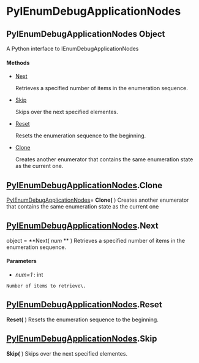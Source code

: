# PyIEnumDebugApplicationNodes

## PyIEnumDebugApplicationNodes Object

A Python interface to IEnumDebugApplicationNodes

#### Methods


  - [Next](PyIEnumDebugApplicationNodes.md#pyienumdebugapplicationnodesnext)

    Retrieves a specified number of items in the enumeration sequence\.&nbsp;

  - [Skip](PyIEnumDebugApplicationNodes.md#pyienumdebugapplicationnodesskip)

    Skips over the next specified elementes\.&nbsp;

  - [Reset](PyIEnumDebugApplicationNodes.md#pyienumdebugapplicationnodesreset)

    Resets the enumeration sequence to the beginning\.&nbsp;

  - [Clone](PyIEnumDebugApplicationNodes.md#pyienumdebugapplicationnodesclone)

    Creates another enumerator that contains the same enumeration state as the current one\.&nbsp;

## [PyIEnumDebugApplicationNodes](#pyienumdebugapplicationnodes)\.Clone

[PyIEnumDebugApplicationNodes](#pyienumdebugapplicationnodes)\= **Clone\(** \)
Creates another enumerator that contains the same enumeration state as the current one

## [PyIEnumDebugApplicationNodes](#pyienumdebugapplicationnodes)\.Next

object \= **Next\( *num* ** \)
Retrieves a specified number of items in the enumeration sequence\.

#### Parameters


  -  *num\=1* : int

    Number of items to retrieve\.

## [PyIEnumDebugApplicationNodes](#pyienumdebugapplicationnodes)\.Reset

 **Reset\(** \)
Resets the enumeration sequence to the beginning\.

## [PyIEnumDebugApplicationNodes](#pyienumdebugapplicationnodes)\.Skip

 **Skip\(** \)
Skips over the next specified elementes\.